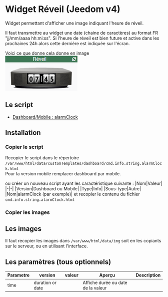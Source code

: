# Widget Réveil (Jeedom v4)
Widget permettant d'afficher une image indiquant l'heure de réveil.

Il faut transmettre au widget une date (chaine de caractères) au format FR "jj/mm/aaaa hh:mi:ss". Si l'heure de réveil est bien future et active dans les prochaines 24h alors cette dernière est indiquée sur l'écran.

Voici ce que donne cela donne en image  
![](../doc/alarmClock/alarmClock_example.png)

## Le script
- [Dashboard/Mobile : alarmClock](./cmd.info.string.alarmClock.html)

## Installation

### Copier le script
Recopier le script dans le répertoire `	/var/www/html/data/customTemplates/dashboard/cmd.info.string.alarmClock.html`  
Pour la version mobile remplacer dashboard par mobile.

ou créer un nouveau script ayant les caractéristique suivante :
|Nom|Valeur|
|-|-|
|Version|Dashboard ou Mobile|
|Type|Info|
|Sous-type|Autre|
|Nom|alarmClock (par exemple)|
et recopier le contenu du fichier `cmd.info.string.alarmClock.html`

### Copier les images

## Les images
Il faut recopier les images dans `/var/www/html/data/img` soit en les copiants sur le serveur, ou en utilisant l'interface.

## Les paramètres (tous optionnels)

|Parametre|version|valeur|Aperçu|Description|
|-|-|-|-|-|
|time|duration or date||Affiche durée ou date de la valeur|
